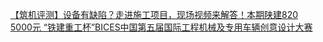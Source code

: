   
[【筑机评测】设备有缺陷？走进施工项目，现场视频来解答！本期陕建820](http://www.dianyue.me/archives/204/wz5gmn6b6mivrc8m/)  
[5000元 “铁建重工杯”BICES中国第五届国际工程机械及专用车辆创意设计大赛](http://www.dianyue.me/archives/108/o0yr0o6guqm3ns7q/)
